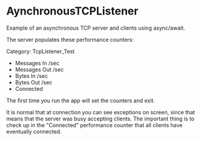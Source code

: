 AynchronousTCPListener
======================

Example of an asynchronous TCP server and clients using async/await.

The server populates these performance counters:

Category: TcpListener_Test
 * Messages In /sec
 * Messages Out /sec
 * Bytes In /sec
 * Bytes Out /sec
 * Connected
 
The first time you run the app will set the counters and exit.
 
It is normal that at connection you can see exceptions on screen, since that means that the server was busy accepting clients. The important thing is to check up in the "Connected" performance counter that all clients have eventually connected.
